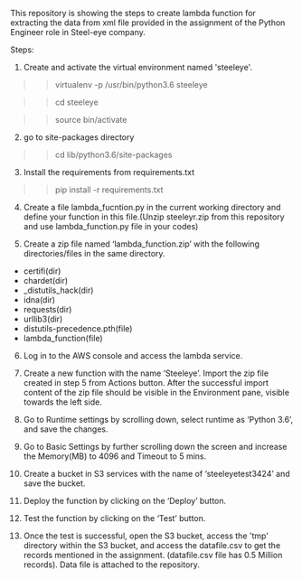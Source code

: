 This repository is showing the steps to create lambda function for extracting the data from xml file provided in the assignment of the Python Engineer role in Steel-eye company.

Steps:
1. Create and activate the virtual environment named 'steeleye'. 
>> virtualenv -p /usr/bin/python3.6 steeleye

>> cd steeleye

>> source bin/activate

2. go to site-packages directory
>> cd lib/python3.6/site-packages

3. Install the requirements from requirements.txt
>> pip install -r requirements.txt 

4. Create a file lambda_fucntion.py in the current working directory and define your function in this file.(Unzip steeleyr.zip from this repository and use lambda_function.py file in your codes)

5. Create a zip file named ‘lambda_function.zip’ with the following directories/files in the same directory.
- certifi(dir)
- chardet(dir)
- _distutils_hack(dir)
- idna(dir)
- requests(dir)
- urllib3(dir)
- distutils-precedence.pth(file)
- lambda_function(file)

 
6. Log in to the AWS console and access the lambda service.

7. Create a new function with the name ‘Steeleye’. Import the zip file created in step 5 from Actions button.
After the successful import content of the zip file should be visible in the Environment pane, visible towards the left side.

8. Go to Runtime settings by scrolling down, select runtime as ‘Python 3.6’, and save the changes.

9. Go to Basic Settings by further scrolling down the screen and increase the Memory(MB) to 4096 and Timeout to 5 mins.

10. Create a bucket in S3 services with the name of ‘steeleyetest3424’ and save the bucket.

11. Deploy the function by clicking on the ‘Deploy’ button.

12. Test the function by clicking on the ‘Test’ button.
13. Once the test is successful, open the S3 bucket, access the 'tmp' directory within the S3 bucket, and access the datafile.csv to get the records mentioned in the assignment. (datafile.csv file has 0.5 Million records). Data file is attached to the repository.

